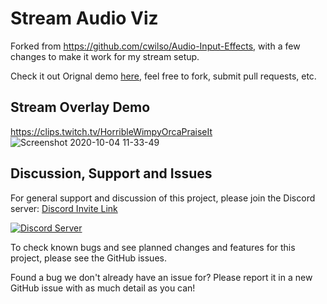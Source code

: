 # Stream Audio Viz
Forked from https://github.com/cwilso/Audio-Input-Effects, with a few changes to make it work for my stream setup.

Check it out Orignal demo [here](https://webaudiodemos.appspot.com/input/), feel free to fork, submit pull requests, etc.


## Stream Overlay Demo
https://clips.twitch.tv/HorribleWimpyOrcaPraiseIt
![Screenshot 2020-10-04 11-33-49](https://user-images.githubusercontent.com/7826138/95008267-e9c57f80-0635-11eb-8b48-b7bffd0b1b1e.png)



## Discussion, Support and Issues
For general support and discussion of this project, please join the Discord server: [Discord Invite Link](https://discord.gg/B2cERQ5)

[![Discord Server](https://discordapp.com/api/guilds/552881714196774953/widget.png?style=banner2)](https://discord.gg/B2cERQ5)

To check known bugs and see planned changes and features for this project, please see the GitHub issues.

Found a bug we don't already have an issue for? Please report it in a new GitHub issue with as much detail as you can!

